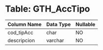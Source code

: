 # Table: GTH_AccTipo

| Column Name | Data Type | Nullable |
|-------------|-----------|----------|
| cod_tipAcc | char | NO |
| descripcion | varchar | NO |
